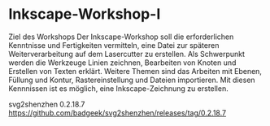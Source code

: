 # Inkscape-Workshop-I
Ziel des Workshops
Der Inkscape-Workshop soll die erforderlichen Kenntnisse und Fertigkeiten vermitteln,
eine Datei zur späteren Weiterverarbeitung auf dem Lasercutter zu erstellen.
Als Schwerpunkt werden die Werkzeuge Linien zeichnen, Bearbeiten von Knoten und
Erstellen von Texten erklärt. Weitere Themen sind das Arbeiten mit Ebenen, Füllung
und Kontur, Rastereinstellung und Dateien importieren.
Mit diesen Kennnissen ist es möglich, eine Inkscape-Zeichnung zu erstellen.


svg2shenzhen 0.2.18.7
https://github.com/badgeek/svg2shenzhen/releases/tag/0.2.18.7
